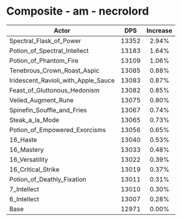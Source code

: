# Composite - am - necrolord
| Actor | DPS | Increase |
|---|:---:|:---:|
|Spectral_Flask_of_Power|13352|2.94%|
|Potion_of_Spectral_Intellect|13183|1.64%|
|Potion_of_Phantom_Fire|13109|1.06%|
|Tenebrous_Crown_Roast_Aspic|13085|0.88%|
|Iridescent_Ravioli_with_Apple_Sauce|13083|0.87%|
|Feast_of_Gluttonous_Hedonism|13082|0.85%|
|Veiled_Augment_Rune|13075|0.80%|
|Spinefin_Souffle_and_Fries|13067|0.74%|
|Steak_a_la_Mode|13065|0.73%|
|Potion_of_Empowered_Exorcisms|13056|0.65%|
|16_Haste|13040|0.53%|
|16_Mastery|13033|0.48%|
|16_Versatility|13022|0.39%|
|16_Critical_Strike|13019|0.37%|
|Potion_of_Deathly_Fixation|13011|0.31%|
|7_Intellect|13010|0.30%|
|6_Intellect|13007|0.28%|
|Base|12971|0.00%|
